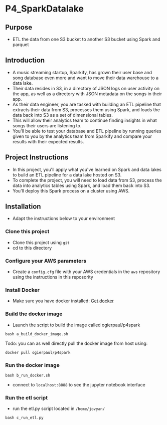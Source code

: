# P4_SparkDatalake
## Purpose
- ETL the data from one S3 bucket to another S3 bucket using Spark and parquet

## Introduction
- A music streaming startup, Sparkify, has grown their user base and song database even more and want to move their data warehouse to a data lake.
- Their data resides in S3, in a directory of JSON logs on user activity on the app, as well as a directory with JSON metadata on the songs in their app.
- As their data engineer, you are tasked with building an ETL pipeline that extracts their data from S3, processes them using Spark, and loads the data back into S3 as a set of dimensional tables.
- This will allow their analytics team to continue finding insights in what songs their users are listening to.
- You'll be able to test your database and ETL pipeline by running queries given to you by the analytics team from Sparkify and compare your results with their expected results.

## Project Instructions
- In this project, you'll apply what you've learned on Spark and data lakes to build an ETL pipeline for a data lake hosted on S3.
- To complete the project, you will need to load data from S3, process the data into analytics tables using Spark, and load them back into S3.
- You'll deploy this Spark process on a cluster using AWS.

## Installation
- Adapt the instructions below to your environment

### Clone this project
- Clone this project using `git`
- cd to this directory

### Configure your AWS parameters
- Create a `config.cfg` file with your AWS credentials in the `aws` repository using the instructions in this reposority

### Install Docker
- Make sure you have docker installed: [Get docker](https://docs.docker.com/get-docker/)

### Build the docker image
- Launch the script to build the image called ogierpaul/p4spark
```shell script
bash a_build_docker_image.sh
```
Todo: you can as well directly pull the docker image from host using:
```shell script
docker pull ogierpaul/p4spark
```

### Run the docker image
```shell script
bash b_run_docker.sh
```
- connect to `localhost:8888` to see the jupyter notebook interface

### Run the etl script
- run the etl.py script located in `/home/jovyan/`
```shell script
bash c_run_etl.py
```
